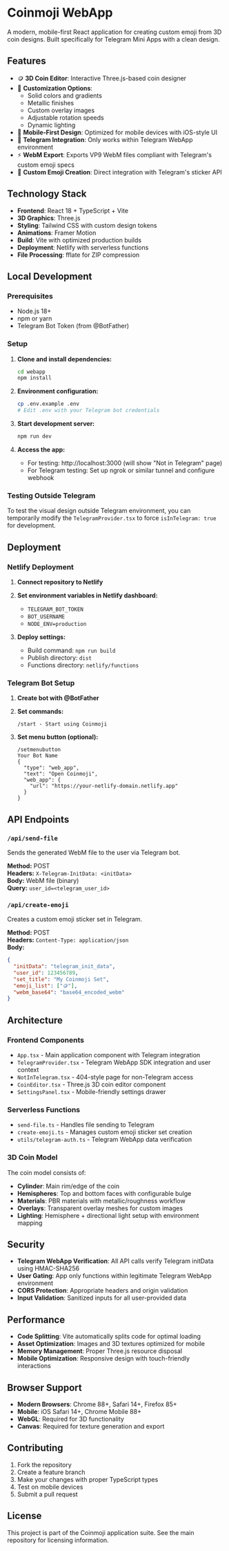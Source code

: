 # Coinmoji WebApp

A modern, mobile-first React application for creating custom emoji from 3D coin designs. Built specifically for Telegram Mini Apps with a clean design.

## Features

- 🪙 **3D Coin Editor**: Interactive Three.js-based coin designer
- 🎨 **Customization Options**: 
  - Solid colors and gradients
  - Metallic finishes
  - Custom overlay images
  - Adjustable rotation speeds
  - Dynamic lighting
- 📱 **Mobile-First Design**: Optimized for mobile devices with iOS-style UI
- 🚀 **Telegram Integration**: Only works within Telegram WebApp environment
- ⚡ **WebM Export**: Exports VP9 WebM files compliant with Telegram's custom emoji specs
- 🎯 **Custom Emoji Creation**: Direct integration with Telegram's sticker API

## Technology Stack

- **Frontend**: React 18 + TypeScript + Vite
- **3D Graphics**: Three.js
- **Styling**: Tailwind CSS with custom design tokens
- **Animations**: Framer Motion
- **Build**: Vite with optimized production builds
- **Deployment**: Netlify with serverless functions
- **File Processing**: fflate for ZIP compression

## Local Development

### Prerequisites

- Node.js 18+ 
- npm or yarn
- Telegram Bot Token (from @BotFather)

### Setup

1. **Clone and install dependencies:**
   ```bash
   cd webapp
   npm install
   ```

2. **Environment configuration:**
   ```bash
   cp .env.example .env
   # Edit .env with your Telegram bot credentials
   ```

3. **Start development server:**
   ```bash
   npm run dev
   ```

4. **Access the app:**
   - For testing: http://localhost:3000 (will show "Not in Telegram" page)
   - For Telegram testing: Set up ngrok or similar tunnel and configure webhook

### Testing Outside Telegram

To test the visual design outside Telegram environment, you can temporarily modify the `TelegramProvider.tsx` to force `isInTelegram: true` for development.

## Deployment

### Netlify Deployment

1. **Connect repository to Netlify**
2. **Set environment variables in Netlify dashboard:**
   - `TELEGRAM_BOT_TOKEN`
   - `BOT_USERNAME`
   - `NODE_ENV=production`

3. **Deploy settings:**
   - Build command: `npm run build`
   - Publish directory: `dist`
   - Functions directory: `netlify/functions`

### Telegram Bot Setup

1. **Create bot with @BotFather**
2. **Set commands:**
   ```
   /start - Start using Coinmoji
   ```

3. **Set menu button (optional):**
   ```
   /setmenubutton
   Your Bot Name
   {
     "type": "web_app",
     "text": "Open Coinmoji",
     "web_app": {
       "url": "https://your-netlify-domain.netlify.app"
     }
   }
   ```

## API Endpoints

### `/api/send-file`
Sends the generated WebM file to the user via Telegram bot.

**Method:** POST  
**Headers:** `X-Telegram-InitData: <initData>`  
**Body:** WebM file (binary)  
**Query:** `user_id=<telegram_user_id>`

### `/api/create-emoji`
Creates a custom emoji sticker set in Telegram.

**Method:** POST  
**Headers:** `Content-Type: application/json`  
**Body:**
```json
{
  "initData": "telegram_init_data",
  "user_id": 123456789,
  "set_title": "My Coinmoji Set",
  "emoji_list": ["🪙"],
  "webm_base64": "base64_encoded_webm"
}
```

## Architecture

### Frontend Components

- `App.tsx` - Main application component with Telegram integration
- `TelegramProvider.tsx` - Telegram WebApp SDK integration and user context
- `NotInTelegram.tsx` - 404-style page for non-Telegram access
- `CoinEditor.tsx` - Three.js 3D coin editor component
- `SettingsPanel.tsx` - Mobile-friendly settings drawer

### Serverless Functions

- `send-file.ts` - Handles file sending to Telegram
- `create-emoji.ts` - Manages custom emoji sticker set creation
- `utils/telegram-auth.ts` - Telegram WebApp data verification

### 3D Coin Model

The coin model consists of:
- **Cylinder**: Main rim/edge of the coin
- **Hemispheres**: Top and bottom faces with configurable bulge
- **Materials**: PBR materials with metallic/roughness workflow
- **Overlays**: Transparent overlay meshes for custom images
- **Lighting**: Hemisphere + directional light setup with environment mapping

## Security

- **Telegram WebApp Verification**: All API calls verify Telegram initData using HMAC-SHA256
- **User Gating**: App only functions within legitimate Telegram WebApp environment
- **CORS Protection**: Appropriate headers and origin validation
- **Input Validation**: Sanitized inputs for all user-provided data

## Performance

- **Code Splitting**: Vite automatically splits code for optimal loading
- **Asset Optimization**: Images and 3D textures optimized for mobile
- **Memory Management**: Proper Three.js resource disposal
- **Mobile Optimization**: Responsive design with touch-friendly interactions

## Browser Support

- **Modern Browsers**: Chrome 88+, Safari 14+, Firefox 85+
- **Mobile**: iOS Safari 14+, Chrome Mobile 88+
- **WebGL**: Required for 3D functionality
- **Canvas**: Required for texture generation and export

## Contributing

1. Fork the repository
2. Create a feature branch
3. Make your changes with proper TypeScript types
4. Test on mobile devices
5. Submit a pull request

## License

This project is part of the Coinmoji application suite. See the main repository for licensing information.
